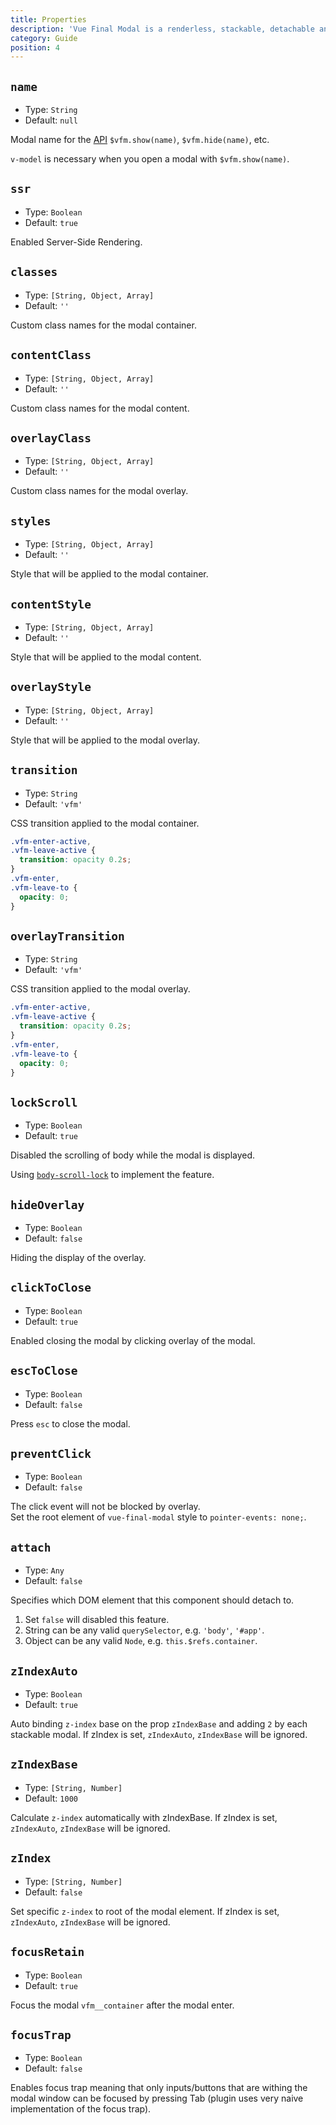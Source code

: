 ```yaml
---
title: Properties
description: 'Vue Final Modal is a renderless, stackable, detachable and lightweight modal component.'
category: Guide
position: 4
---
```


## `name`

- Type: `String`
- Default: `null`

Modal name for the [API](/api) `$vfm.show(name)`, `$vfm.hide(name)`, etc.

<alert>`v-model` is necessary when you open a modal with `$vfm.show(name)`.</alert>

## `ssr`

- Type: `Boolean`
- Default: `true`

Enabled Server-Side Rendering.

## `classes`

- Type: `[String, Object, Array]`
- Default: `''`

Custom class names for the modal container.

## `contentClass`

- Type: `[String, Object, Array]`
- Default: `''`

Custom class names for the modal content.

## `overlayClass`

- Type: `[String, Object, Array]`
- Default: `''`

Custom class names for the modal overlay.

## `styles`

- Type: `[String, Object, Array]`
- Default: `''`

Style that will be applied to the modal container.

## `contentStyle`

- Type: `[String, Object, Array]`
- Default: `''`

Style that will be applied to the modal content.

## `overlayStyle`

- Type: `[String, Object, Array]`
- Default: `''`

Style that will be applied to the modal overlay.

## `transition`

- Type: `String`
- Default: `'vfm'`

CSS transition applied to the modal container.

<show-code text="Show default transition CSS">

```css
.vfm-enter-active,
.vfm-leave-active {
  transition: opacity 0.2s;
}
.vfm-enter,
.vfm-leave-to {
  opacity: 0;
}
```

</show-code>

## `overlayTransition`

- Type: `String`
- Default: `'vfm'`

CSS transition applied to the modal overlay.

<show-code text="Show default transition CSS">

```css
.vfm-enter-active,
.vfm-leave-active {
  transition: opacity 0.2s;
}
.vfm-enter,
.vfm-leave-to {
  opacity: 0;
}
```

</show-code>

## `lockScroll`

- Type: `Boolean`
- Default: `true`

Disabled the scrolling of body while the modal is displayed.

<alert>Using [`body-scroll-lock`](https://github.com/willmcpo/body-scroll-lock) to implement the feature. </alert>

## `hideOverlay`

- Type: `Boolean`
- Default: `false`

Hiding the display of the overlay.

## `clickToClose`

- Type: `Boolean`
- Default: `true`

Enabled closing the modal by clicking overlay of the modal.

## `escToClose`

- Type: `Boolean`
- Default: `false`

Press `esc` to close the modal.

## `preventClick`

- Type: `Boolean`
- Default: `false`

The click event will not be blocked by overlay.<br />
Set the root element of `vue-final-modal` style to `pointer-events: none;`.

## `attach`

- Type: `Any`
- Default: `false`

Specifies which DOM element that this component should detach to.

1. Set `false` will disabled this feature.
2. String can be any valid `querySelector`, e.g. `'body'`, `'#app'`.
3. Object can be any valid `Node`, e.g. `this.$refs.container`.

## `zIndexAuto`

- Type: `Boolean`
- Default: `true`

Auto binding `z-index` base on the prop `zIndexBase` and adding `2` by each stackable modal. If zIndex is set, `zIndexAuto`, `zIndexBase` will be ignored.

## `zIndexBase`

- Type: `[String, Number]`
- Default: `1000`

Calculate `z-index` automatically with zIndexBase. If zIndex is set, `zIndexAuto`, `zIndexBase` will be ignored.

## `zIndex`

- Type: `[String, Number]`
- Default: `false`

Set specific `z-index` to root of the modal element. If zIndex is set, `zIndexAuto`, `zIndexBase` will be ignored.

## `focusRetain`

- Type: `Boolean`
- Default: `true`

Focus the modal `vfm__container` after the modal enter.

## `focusTrap`

- Type: `Boolean`
- Default: `false`

Enables focus trap meaning that only inputs/buttons that are withing the modal window can be focused by pressing Tab (plugin uses very naive implementation of the focus trap).
